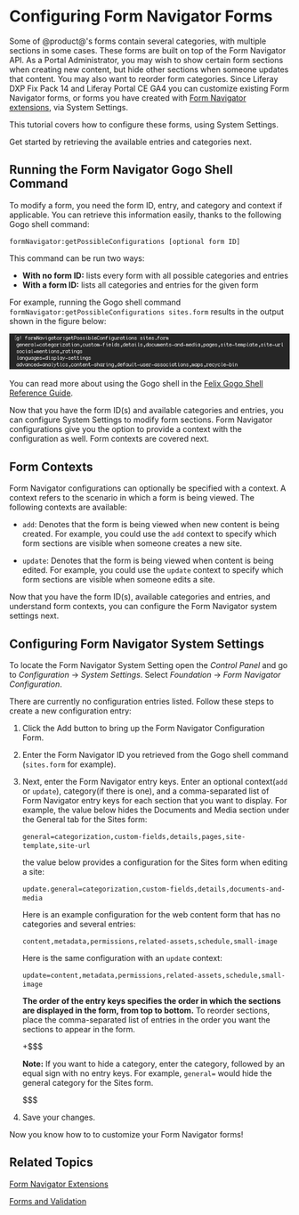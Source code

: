 # Configuring Form Navigator Forms [](id=configuring-form-navigator-forms)

Some of @product@'s forms contain several categories, with multiple sections in 
some cases. These forms are built on top of the Form Navigator API. As a Portal 
Administrator, you may wish to show certain form sections when creating new 
content, but hide other sections when someone updates that content. You may also 
want to reorder form categories. Since Liferay DXP Fix Pack 14 and Liferay 
Portal CE GA4 you can customize existing Form Navigator forms, or forms you have 
created with [Form Navigator extensions](/develop/tutorials/-/knowledge_base/7-0/form-navigator), 
via System Settings. 

This tutorial covers how to configure these forms, using System Settings.

Get started by retrieving the available entries and categories next.

## Running the Form Navigator Gogo Shell Command [](id=running-the-form-navigator-gogo-shell-command)

To modify a form, you need the form ID, entry, and category and context if 
applicable. You can retrieve this information easily, thanks to the following 
Gogo shell command: 

    formNavigator:getPossibleConfigurations [optional form ID]
  
This command can be run two ways:

- **With no form ID:** lists every form with all possible categories and entries
- **With a form ID:** lists all categories and entries for the given form

For example, running the Gogo shell command 
`formNavigator:getPossibleConfigurations sites.form` results in the  output 
shown in the figure below:

![Figure 1: You can use the formNavigator Gogo shell command to retrieve the available categories and entries for forms.](../../images/form-navigator-gogo-shell.png)

You can read more about using the Gogo shell in the [Felix Gogo Shell Reference Guide](/develop/reference/-/knowledge_base/7-0/using-the-felix-gogo-shell).

Now that you have the form ID(s) and available categories and entries, you can 
configure System Settings to modify form sections. Form Navigator configurations 
give you the option to provide a context with the configuration as well. Form 
contexts are covered next. 

## Form Contexts

Form Navigator configurations can optionally be specified with a context. A 
context refers to the scenario in which a form is being viewed. The following 
contexts are available:

- `add`: Denotes that the form is being viewed when new content is being created. 
For example, you could use the `add` context to specify which form sections are 
visible when someone creates a new site.

- `update`: Denotes that the form is being viewed when content is being edited. 
For example, you could use the `update` context to specify which form sections 
are visible when someone edits a site.

<!--  Add back once Context tutorial is published

You can create additional contexts if needed following the steps covered in the
[Creating a Form Navigator Configuration Context](TODO) tutorial.

 -->

Now that you have the form ID(s), available categories and entries, and 
understand form contexts, you can configure the Form Navigator system settings 
next. 

## Configuring Form Navigator System Settings

To locate the Form Navigator System Setting open the *Control Panel* and go to 
*Configuration* &rarr; *System Settings*. Select *Foundation* &rarr; 
*Form Navigator Configuration*.

There are currently no configuration entries listed. Follow these steps to 
create a new configuration entry:

1.  Click the Add button to bring up the Form Navigator Configuration  
    Form.
    
2.  Enter the Form Navigator ID you retrieved from the Gogo shell command 
    (`sites.form` for example).

3.  Next, enter the Form Navigator entry keys. Enter an optional 
    context(`add` or `update`), category(if there is one), and a comma-separated 
    list of Form Navigator entry keys for each section that you want to display. 
    For example, the value below hides the Documents and Media section under the 
    General tab for the Sites form:
    
        general=categorization,custom-fields,details,pages,site-template,site-url
        
    the value below provides a configuration for the Sites form when editing a 
    site:
    
        update.general=categorization,custom-fields,details,documents-and-media
    
    Here is an example configuration for the web content form that has no 
    categories and several entries:
    
        content,metadata,permissions,related-assets,schedule,small-image
        
    Here is the same configuration with an `update` context:
    
        update=content,metadata,permissions,related-assets,schedule,small-image    
    
    **The order of the entry keys specifies the order in which the sections are 
    displayed in the form, from top to bottom.** To reorder sections, place the 
    comma-separated list of entries in the order you want the sections to appear 
    in the form. 
    
    +$$$
    
    **Note:** If you want to hide a category, enter the category, followed by an 
    equal sign with no entry keys. For example, `general=` would hide the 
    general category for the Sites form.
    
    $$$

4.  Save your changes.

Now you know how to to customize your Form Navigator forms!

## Related Topics [](id=related-topics)

[Form Navigator Extensions](/develop/tutorials/-/knowledge_base/7-0/form-navigator)

[Forms and Validation](/develop/tutorials/-/knowledge_base/7-0/forms-and-validation)


